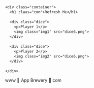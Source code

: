 
<html lang="en" dir="ltr">
  <head>
    <meta charset="utf-8">
    <title>Dicee</title>
    <link rel="stylesheet" href="styles.css">
    <!-- <link href="https://fonts.googleapis.com/css?family=Indie+Flower|Lobster" rel="stylesheet"> -->

  </head>
  <body>

    <div class="container">
      <h1 claas="con">Refresh Me</h1>

      <div class="dice">
        <p>Player 1</p>
        <img class="img1" src="dice6.png">
      </div>

      <div class="dice">
        <p>Player 2</p>
        <img class="img2" src="dice6.png">
      </div>

    </div>

<script src="java.js" charset="utf-8"></script>
  </body>

  <footer>
    www 🎲 App Brewery 🎲 com
  </footer>
</html>
